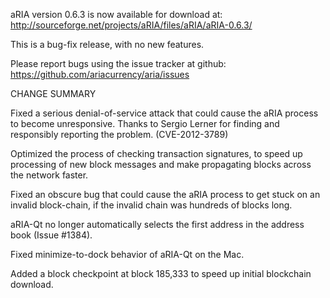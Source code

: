 aRIA version 0.6.3 is now available for download at:
  http://sourceforge.net/projects/aRIA/files/aRIA/aRIA-0.6.3/

This is a bug-fix release, with no new features.

Please report bugs using the issue tracker at github:
  https://github.com/ariacurrency/aria/issues

CHANGE SUMMARY

Fixed a serious denial-of-service attack that could cause the
aRIA process to become unresponsive. Thanks to Sergio Lerner
for finding and responsibly reporting the problem. (CVE-2012-3789)

Optimized the process of checking transaction signatures, to
speed up processing of new block messages and make propagating
blocks across the network faster.

Fixed an obscure bug that could cause the aRIA process to get
stuck on an invalid block-chain, if the invalid chain was
hundreds of blocks long.

aRIA-Qt no longer automatically selects the first address
in the address book (Issue #1384).

Fixed minimize-to-dock behavior of aRIA-Qt on the Mac.

Added a block checkpoint at block 185,333 to speed up initial
blockchain download.

